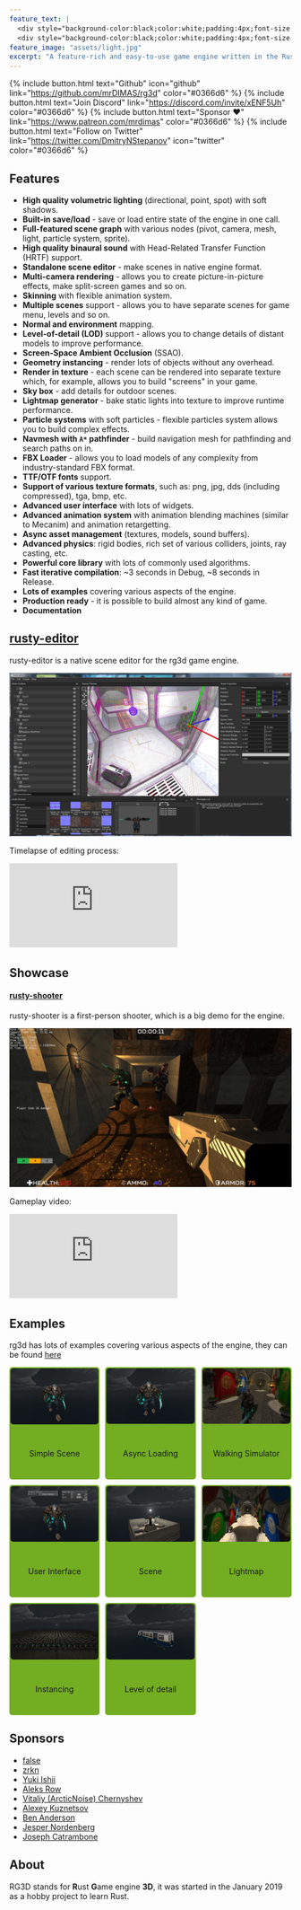 ```yaml
---
feature_text: |
  <div style="background-color:black;color:white;padding:4px;font-size:40px">RG3D</div>
  <div style="background-color:black;color:white;padding:4px;font-size:18px">A feature-rich and easy-to-use game engine written in the Rust programming language</div>  
feature_image: "assets/light.jpg"
excerpt: "A feature-rich and easy-to-use game engine written in the Rust programming language"
---
```


{% include button.html text="Github" icon="github" link="https://github.com/mrDIMAS/rg3d" color="#0366d6" %} {% include button.html text="Join Discord" link="https://discord.com/invite/xENF5Uh" color="#0366d6" %} {% include button.html text="Sponsor ♥" link="https://www.patreon.com/mrdimas" color="#0366d6" %} {% include button.html text="Follow on Twitter" link="https://twitter.com/DmitryNStepanov" icon="twitter" color="#0366d6" %} 

## Features

- **High quality volumetric lighting** (directional, point, spot) with soft shadows.
- **Built-in save/load** - save or load entire state of the engine in one call.
- **Full-featured scene graph** with various nodes (pivot, camera, mesh, light, particle system, sprite).
- **High quality binaural sound** with Head-Related Transfer Function (HRTF) support.
- **Standalone scene editor** - make scenes in native engine format.
- **Multi-camera rendering** - allows you to create picture-in-picture effects, make split-screen games
and so on.
- **Skinning** with flexible animation system.
- **Multiple scenes** support - allows you to have separate scenes for game menu, levels and so on.
- **Normal and environment** mapping.
- **Level-of-detail (LOD)** support - allows you to change details of distant models to improve performance.
- **Screen-Space Ambient Occlusion** (SSAO).
- **Geometry instancing** - render lots of objects without any overhead.
- **Render in texture** - each scene can be rendered into separate texture which, for example, allows you to build "screens" in your game.
- **Sky box** - add details for outdoor scenes.
- **Lightmap generator** - bake static lights into texture to improve runtime performance.
- **Particle systems** with soft particles - flexible particles system allows you to build complex effects.
- **Navmesh with `A*` pathfinder** - build navigation mesh for pathfinding and search paths on in.
- **FBX Loader** - allows you to load models of any complexity from industry-standard FBX format.
- **TTF/OTF fonts** support.
- **Support of various texture formats**, such as: png, jpg, dds (including compressed), tga, bmp, etc.
- **Advanced user interface** with lots of widgets.
- **Advanced animation system** with animation blending machines (similar to Mecanim) and animation retargetting.
- **Async asset management** (textures, models, sound buffers).
- **Advanced physics**: rigid bodies, rich set of various colliders, joints, ray casting, etc.
- **Powerful core library** with lots of commonly used algorithms.
- **Fast iterative compilation**: ~3 seconds in Debug, ~8 seconds in Release.
- **Lots of examples** covering various aspects of the engine.
- **Production ready** - it is possible to build almost any kind of game.
- **Documentation**

## [rusty-editor](https://github.com/mrDIMAS/rusty-editor)

rusty-editor is a native scene editor for the rg3d game engine.

![rusty_editor](assets/rusty_editor.jpg)

Timelapse of editing process:

<div class="video">
  <iframe src="https://www.youtube.com/embed/ccfkhJE56ok" frameborder="0" allowfullscreen title="Timelapse"></iframe>
</div>

## Showcase

#### [rusty-shooter](https://github.com/mrDIMAS/rusty-shooter)

rusty-shooter is a first-person shooter, which is a big demo for the engine.

[![rusty_editor](assets/rusty_shooter.jpg)](https://github.com/mrDIMAS/rusty-shooter)

Gameplay video:

<div class="video">
  <iframe src="https://www.youtube.com/embed/UDn8ymyXPcI" frameborder="0" allowfullscreen title="Gameplay video"></iframe>
</div>

## Examples

rg3d has lots of examples covering various aspects of the engine, they can be found [here](https://github.com/mrDIMAS/rg3d/tree/master/examples)

<style type="text/css">
	.wrapper {
		display: grid;
		grid-template-columns: 1fr 1fr 1fr;
		grid-column-gap: 10px;
		grid-row-gap: 10px;
		border-radius: 5px;
		grid-auto-rows: 200px;
	}
	.inner {
		display: grid;
		border-radius: 5px;
		background: #73AD21;
	}
	.cell {
		display: grid;
		padding: 2px;
		text-align: center;
	}
	.round_image {
		border-radius: 5px;
	}
</style>

<div class="wrapper">
   <div class="inner">
		<div class="cell">
			<a href="https://github.com/mrDIMAS/rg3d/blob/master/examples/simple.rs">
				<img class="round_image" src="assets/example01.jpg"/>
			</a>
		</div>
		<div class="cell">Simple Scene</div>  
   </div>
   <div class="inner">
		<div class="cell">
			<a href="https://github.com/mrDIMAS/rg3d/blob/master/examples/async.rs">
				<img class="round_image" src="assets/example02.jpg"/>
			</a>
		</div>
		<div class="cell">Async Loading</div>  
   </div>
   <div class="inner">
		<div class="cell">
			<a href="https://github.com/mrDIMAS/rg3d/blob/master/examples/3rd_person.rs">
				<img class="round_image" src="assets/example03.jpg"/>
			</a>
		</div>
		<div class="cell">Walking Simulator</div>  
	</div>
	<div class="inner">
		<div class="cell">
			<a href="https://github.com/mrDIMAS/rg3d/blob/master/examples/ui.rs">
				<img class="round_image" src="assets/example04.jpg"/>
			</a>
		</div>
		<div class="cell">User Interface</div>  
	</div>
	<div class="inner">
		<div class="cell">
			<a href="https://github.com/mrDIMAS/rg3d/blob/master/examples/scene.rs">
				<img class="round_image" src="assets/example05.jpg"/>
			</a>
		</div>
		<div class="cell">Scene</div>  
	</div>
	<div class="inner">
		<div class="cell">
			<a href="https://github.com/mrDIMAS/rg3d/blob/master/examples/lightmap.rs">
				<img class="round_image" src="assets/example06.jpg"/>
			</a>
		</div>
		<div class="cell">Lightmap</div>  
	</div>
	<div class="inner">
		<div class="cell">
			<a href="https://github.com/mrDIMAS/rg3d/blob/master/examples/instancing.rs">
				<img class="round_image" src="assets/example07.jpg"/>
			</a>
		</div>
		<div class="cell">Instancing</div>  
	</div>
		<div class="inner">
		<div class="cell">
			<a href="https://github.com/mrDIMAS/rg3d/blob/master/examples/lod.rs">
				<img class="round_image" src="assets/example08.jpg"/>
			</a>
		</div>
		<div class="cell">Level of detail</div>  
	</div>
</div>

## Sponsors

- [false](https://www.patreon.com/user/creators?u=713537)
- [zrkn](https://www.patreon.com/user?u=23413376)
- [Yuki Ishii](https://www.patreon.com/user?u=9564103)
- [Aleks Row](https://www.patreon.com/user/creators?u=51907853)
- [Vitaliy (ArcticNoise) Chernyshev](https://www.patreon.com/user?u=2601918)
- [Alexey Kuznetsov](https://www.patreon.com/user?u=39375025)
- [Ben Anderson](https://www.patreon.com/user/creators?u=14436239)
- [Jesper Nordenberg](https://www.patreon.com/jesnor)
- [Joseph Catrambone](https://www.patreon.com/user/creators?u=4738580)

## About

RG3D stands for **R**ust **G**ame engine **3D**, it was started in the January 2019 as a hobby project to learn Rust.